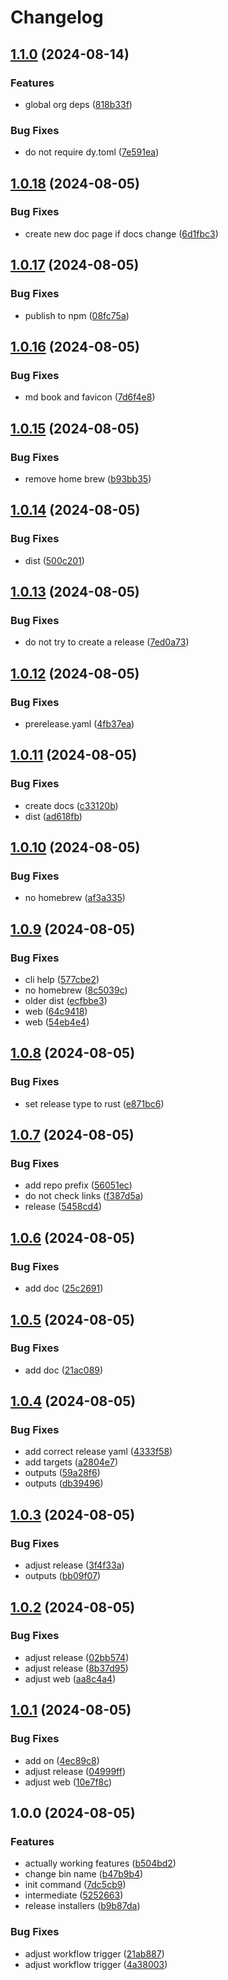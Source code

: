 # Changelog

## [1.1.0](https://github.com/LunchTimeCode/dreamy-cli/compare/v1.0.18...v1.1.0) (2024-08-14)


### Features

* global org deps ([818b33f](https://github.com/LunchTimeCode/dreamy-cli/commit/818b33f93e1847f6066b1867b827b6da84804294))


### Bug Fixes

* do not require dy.toml ([7e591ea](https://github.com/LunchTimeCode/dreamy-cli/commit/7e591ea340082182611a238cd96f069f5faf4b8d))

## [1.0.18](https://github.com/LunchTimeCode/dreamy-cli/compare/v1.0.17...v1.0.18) (2024-08-05)


### Bug Fixes

* create new doc page if docs change ([6d1fbc3](https://github.com/LunchTimeCode/dreamy-cli/commit/6d1fbc306f0a67f8fd818381ab35941671014b99))

## [1.0.17](https://github.com/LunchTimeCode/dreamy-cli/compare/v1.0.16...v1.0.17) (2024-08-05)


### Bug Fixes

* publish to npm ([08fc75a](https://github.com/LunchTimeCode/dreamy-cli/commit/08fc75a8f709c79d60221b9ebb48cdab598bb937))

## [1.0.16](https://github.com/LunchTimeCode/dreamy-cli/compare/v1.0.15...v1.0.16) (2024-08-05)


### Bug Fixes

* md book and favicon ([7d6f4e8](https://github.com/LunchTimeCode/dreamy-cli/commit/7d6f4e8bf063b2e59253a2aef9bd5d11bf8c08df))

## [1.0.15](https://github.com/LunchTimeCode/dreamy-cli/compare/v1.0.14...v1.0.15) (2024-08-05)


### Bug Fixes

* remove home brew ([b93bb35](https://github.com/LunchTimeCode/dreamy-cli/commit/b93bb35aaa1b2ad3f86cd4de316e62cb571dd66c))

## [1.0.14](https://github.com/LunchTimeCode/dreamy-cli/compare/v1.0.13...v1.0.14) (2024-08-05)


### Bug Fixes

* dist ([500c201](https://github.com/LunchTimeCode/dreamy-cli/commit/500c2017f698300b239f236797fa766e0cea4284))

## [1.0.13](https://github.com/LunchTimeCode/dreamy-cli/compare/v1.0.12...v1.0.13) (2024-08-05)


### Bug Fixes

* do not try to create a release ([7ed0a73](https://github.com/LunchTimeCode/dreamy-cli/commit/7ed0a73ca59779f27a4fcda257283e917f47fd1c))

## [1.0.12](https://github.com/LunchTimeCode/dreamy-cli/compare/v1.0.11...v1.0.12) (2024-08-05)


### Bug Fixes

* prerelease.yaml ([4fb37ea](https://github.com/LunchTimeCode/dreamy-cli/commit/4fb37eae54e3660af96a12ae8b6c7be2ea16d968))

## [1.0.11](https://github.com/LunchTimeCode/dreamy-cli/compare/v1.0.10...v1.0.11) (2024-08-05)


### Bug Fixes

* create docs ([c33120b](https://github.com/LunchTimeCode/dreamy-cli/commit/c33120bcd4b6c17f928f395271022fe67526f774))
* dist ([ad618fb](https://github.com/LunchTimeCode/dreamy-cli/commit/ad618fb3414bccf55f9a60a651d8391c8928bfcb))

## [1.0.10](https://github.com/LunchTimeCode/dreamy-cli/compare/v1.0.9...v1.0.10) (2024-08-05)


### Bug Fixes

* no homebrew ([af3a335](https://github.com/LunchTimeCode/dreamy-cli/commit/af3a3351b01dd361853bd5bc37df2d0f884c30e7))

## [1.0.9](https://github.com/LunchTimeCode/dreamy-cli/compare/v1.0.8...v1.0.9) (2024-08-05)


### Bug Fixes

* cli help ([577cbe2](https://github.com/LunchTimeCode/dreamy-cli/commit/577cbe2234a262866e2863cc81a50faac351f238))
* no homebrew ([8c5039c](https://github.com/LunchTimeCode/dreamy-cli/commit/8c5039c83f55c0a263588988a0bf9f1cccd9efe8))
* older dist ([ecfbbe3](https://github.com/LunchTimeCode/dreamy-cli/commit/ecfbbe3ca742db9bdca6696777e40d2e41b6dc5a))
* web ([64c9418](https://github.com/LunchTimeCode/dreamy-cli/commit/64c9418fe71aedec82bec41c3929e1d4b55d5ca8))
* web ([54eb4e4](https://github.com/LunchTimeCode/dreamy-cli/commit/54eb4e4c3a62fec8ec85fcafcc001337363b5a56))

## [1.0.8](https://github.com/LunchTimeCode/dreamy-cli/compare/v1.0.7...v1.0.8) (2024-08-05)


### Bug Fixes

* set release type to rust ([e871bc6](https://github.com/LunchTimeCode/dreamy-cli/commit/e871bc659921e01046172b8be57a2c29724414f4))

## [1.0.7](https://github.com/LunchTimeCode/dreamy-cli/compare/v1.0.6...v1.0.7) (2024-08-05)


### Bug Fixes

* add repo prefix ([56051ec](https://github.com/LunchTimeCode/dreamy-cli/commit/56051ecef41de51f8b6ced81ce5ae9d2d79b24ac))
* do not check links ([f387d5a](https://github.com/LunchTimeCode/dreamy-cli/commit/f387d5aa385538381251abe1fc208dafd065e030))
* release ([5458cd4](https://github.com/LunchTimeCode/dreamy-cli/commit/5458cd46ddc83ff6b7412e145c603238714e337e))

## [1.0.6](https://github.com/LunchTimeCode/dreamy-cli/compare/v1.0.5...v1.0.6) (2024-08-05)


### Bug Fixes

* add doc ([25c2691](https://github.com/LunchTimeCode/dreamy-cli/commit/25c26913cfc4633b95e693a8e2b19a98a93d7929))

## [1.0.5](https://github.com/LunchTimeCode/dreamy-cli/compare/v1.0.4...v1.0.5) (2024-08-05)


### Bug Fixes

* add doc ([21ac089](https://github.com/LunchTimeCode/dreamy-cli/commit/21ac0896bc52f704ca8fe597f03a06ad5d1cd5de))

## [1.0.4](https://github.com/LunchTimeCode/dreamy-cli/compare/v1.0.3...v1.0.4) (2024-08-05)


### Bug Fixes

* add correct release yaml ([4333f58](https://github.com/LunchTimeCode/dreamy-cli/commit/4333f58c15f8446b57746c403dd1b508d30fba90))
* add targets ([a2804e7](https://github.com/LunchTimeCode/dreamy-cli/commit/a2804e78614c680045ff9f9cbb29bf0d0ac9ba90))
* outputs ([59a28f6](https://github.com/LunchTimeCode/dreamy-cli/commit/59a28f6ff9b634cfb03954fce0b5e3f95ad0f0fe))
* outputs ([db39496](https://github.com/LunchTimeCode/dreamy-cli/commit/db3949618c26f84f5245285caf0986946e0a6786))

## [1.0.3](https://github.com/LunchTimeCode/dreamy-cli/compare/v1.0.2...v1.0.3) (2024-08-05)


### Bug Fixes

* adjust release ([3f4f33a](https://github.com/LunchTimeCode/dreamy-cli/commit/3f4f33a16c316f6869d26d81f689fae0fd4d36ac))
* outputs ([bb09f07](https://github.com/LunchTimeCode/dreamy-cli/commit/bb09f07fd342c7ac6d1b706af3363ba04982e198))

## [1.0.2](https://github.com/LunchTimeCode/dreamy-cli/compare/v1.0.1...v1.0.2) (2024-08-05)


### Bug Fixes

* adjust release ([02bb574](https://github.com/LunchTimeCode/dreamy-cli/commit/02bb5742b9ba4a98aa050920fc5c3d6277dca730))
* adjust release ([8b37d95](https://github.com/LunchTimeCode/dreamy-cli/commit/8b37d95f11d3c8c0403e199f2a9b8f067711bd34))
* adjust web ([aa8c4a4](https://github.com/LunchTimeCode/dreamy-cli/commit/aa8c4a4ba68bb9004fb45299fb738cd8972efa30))

## [1.0.1](https://github.com/LunchTimeCode/dreamy-cli/compare/v1.0.0...v1.0.1) (2024-08-05)


### Bug Fixes

* add on ([4ec89c8](https://github.com/LunchTimeCode/dreamy-cli/commit/4ec89c8e7fc9f4cd74e783885897a3269b2eff95))
* adjust release ([04999ff](https://github.com/LunchTimeCode/dreamy-cli/commit/04999ff9b111fdc00138df175b8374c72f787db7))
* adjust web ([10e7f8c](https://github.com/LunchTimeCode/dreamy-cli/commit/10e7f8c2d1a3ee36c4c792160baf556492c7dfb3))

## 1.0.0 (2024-08-05)


### Features

* actually working features ([b504bd2](https://github.com/LunchTimeCode/dreamy-cli/commit/b504bd258a406c4971df1fbf6f267275c4a2e057))
* change bin name ([b47b9b4](https://github.com/LunchTimeCode/dreamy-cli/commit/b47b9b4a457465f9ea68b8d492e3f3ffc457b535))
* init command ([7dc5cb9](https://github.com/LunchTimeCode/dreamy-cli/commit/7dc5cb9f8b6b840601256f4e199fe6f67aea6614))
* intermediate ([5252663](https://github.com/LunchTimeCode/dreamy-cli/commit/5252663924c88de8cbdd91cfae784b4927ace35d))
* release installers ([b9b87da](https://github.com/LunchTimeCode/dreamy-cli/commit/b9b87dacf4cc2560be4a582000e016c834e956ac))


### Bug Fixes

* adjust workflow trigger ([21ab887](https://github.com/LunchTimeCode/dreamy-cli/commit/21ab887738697604f7a7bdc8cd17a98fb02db8de))
* adjust workflow trigger ([4a38003](https://github.com/LunchTimeCode/dreamy-cli/commit/4a380038ab3c5170f8c65e600afe27d9ecd51f12))
